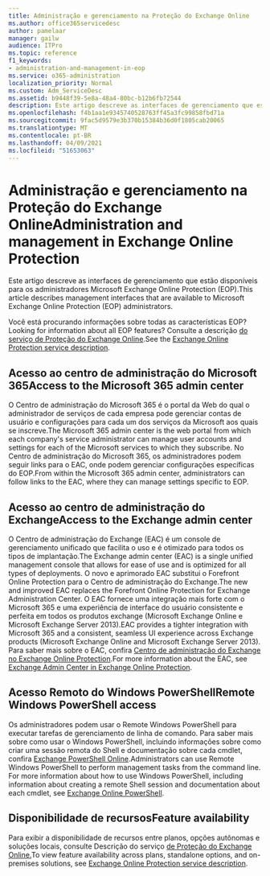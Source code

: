 ```yaml
---
title: Administração e gerenciamento na Proteção do Exchange Online
ms.author: office365servicedesc
author: pamelaar
manager: gailw
audience: ITPro
ms.topic: reference
f1_keywords:
- administration-and-management-in-eop
ms.service: o365-administration
localization_priority: Normal
ms.custom: Adm_ServiceDesc
ms.assetid: b9448f39-5e8a-48a4-80bc-b12b6fb72544
description: Este artigo descreve as interfaces de gerenciamento que estão disponíveis para os administradores Microsoft Exchange Online Protection (EOP).
ms.openlocfilehash: f4b1aa1e9345740528763ff45a3fc99858fbd71a
ms.sourcegitcommit: 9fac5d9579e3b370b15384b36d0f1805cab20065
ms.translationtype: MT
ms.contentlocale: pt-BR
ms.lasthandoff: 04/09/2021
ms.locfileid: "51653063"
---
```

# <a name="administration-and-management-in-exchange-online-protection"></a><span data-ttu-id="a2931-103">Administração e gerenciamento na Proteção do Exchange Online</span><span class="sxs-lookup"><span data-stu-id="a2931-103">Administration and management in Exchange Online Protection</span></span>

<span data-ttu-id="a2931-104">Este artigo descreve as interfaces de gerenciamento que estão disponíveis para os administradores Microsoft Exchange Online Protection (EOP).</span><span class="sxs-lookup"><span data-stu-id="a2931-104">This article describes management interfaces that are available to Microsoft Exchange Online Protection (EOP) administrators.</span></span>
  
<span data-ttu-id="a2931-105">Você está procurando informações sobre todas as características EOP?</span><span class="sxs-lookup"><span data-stu-id="a2931-105">Looking for information about all EOP features?</span></span> <span data-ttu-id="a2931-106">Consulte a descrição [do serviço de Proteção do Exchange Online](exchange-online-protection-service-description.md).</span><span class="sxs-lookup"><span data-stu-id="a2931-106">See the [Exchange Online Protection service description](exchange-online-protection-service-description.md).</span></span>
  
## <a name="access-to-the-microsoft-365-admin-center"></a><span data-ttu-id="a2931-107">Acesso ao centro de administração do Microsoft 365</span><span class="sxs-lookup"><span data-stu-id="a2931-107">Access to the Microsoft 365 admin center</span></span>

<span data-ttu-id="a2931-108">O Centro de administração do Microsoft 365 é o portal da Web do qual o administrador de serviços de cada empresa pode gerenciar contas de usuário e configurações para cada um dos serviços da Microsoft aos quais se inscreve.</span><span class="sxs-lookup"><span data-stu-id="a2931-108">The Microsoft 365 admin center is the web portal from which each company's service administrator can manage user accounts and settings for each of the Microsoft services to which they subscribe.</span></span> <span data-ttu-id="a2931-109">No Centro de administração do Microsoft 365, os administradores podem seguir links para o EAC, onde podem gerenciar configurações específicas do EOP.</span><span class="sxs-lookup"><span data-stu-id="a2931-109">From within the Microsoft 365 admin center, administrators can follow links to the EAC, where they can manage settings specific to EOP.</span></span>
  
## <a name="access-to-the-exchange-admin-center"></a><span data-ttu-id="a2931-110">Acesso ao centro de administração do Exchange</span><span class="sxs-lookup"><span data-stu-id="a2931-110">Access to the Exchange admin center</span></span>

<span data-ttu-id="a2931-111">O Centro de administração do Exchange (EAC) é um console de gerenciamento unificado que facilita o uso e é otimizado para todos os tipos de implantação.</span><span class="sxs-lookup"><span data-stu-id="a2931-111">The Exchange admin center (EAC) is a single unified management console that allows for ease of use and is optimized for all types of deployments.</span></span> <span data-ttu-id="a2931-112">O novo e aprimorado EAC substitui o Forefront Online Protection para o Centro de administração do Exchange.</span><span class="sxs-lookup"><span data-stu-id="a2931-112">The new and improved EAC replaces the Forefront Online Protection for Exchange Administration Center.</span></span> <span data-ttu-id="a2931-113">O EAC fornece uma integração mais forte com o Microsoft 365 e uma experiência de interface do usuário consistente e perfeita em todos os produtos exchange (Microsoft Exchange Online e Microsoft Exchange Server 2013).</span><span class="sxs-lookup"><span data-stu-id="a2931-113">EAC provides a tighter integration with Microsoft 365 and a consistent, seamless UI experience across Exchange products (Microsoft Exchange Online and Microsoft Exchange Server 2013).</span></span> <span data-ttu-id="a2931-114">Para saber mais sobre o EAC, confira [Centro de administração do Exchange no Exchange Online Protection](/microsoft-365/security/office-365-security/exchange-admin-center-in-exchange-online-protection-eop).</span><span class="sxs-lookup"><span data-stu-id="a2931-114">For more information about the EAC, see [Exchange Admin Center in Exchange Online Protection](/microsoft-365/security/office-365-security/exchange-admin-center-in-exchange-online-protection-eop).</span></span>
  
## <a name="remote-windows-powershell-access"></a><span data-ttu-id="a2931-115">Acesso Remoto do Windows PowerShell</span><span class="sxs-lookup"><span data-stu-id="a2931-115">Remote Windows PowerShell access</span></span>

 <span data-ttu-id="a2931-p104">Os administradores podem usar o Remote Windows PowerShell para executar tarefas de gerenciamento de linha de comando. Para saber mais sobre como usar o Windows PowerShell, incluindo informações sobre como criar uma sessão remota do Shell e documentação sobre cada cmdlet, confira [Exchange PowerShell Online](/powershell/exchange/exchange-online-powershell).</span><span class="sxs-lookup"><span data-stu-id="a2931-p104">Administrators can use Remote Windows PowerShell to perform management tasks from the command line. For more information about how to use Windows PowerShell, including information about creating a remote Shell session and documentation about each cmdlet, see [Exchange Online PowerShell](/powershell/exchange/exchange-online-powershell).</span></span>
  
## <a name="feature-availability"></a><span data-ttu-id="a2931-118">Disponibilidade de recursos</span><span class="sxs-lookup"><span data-stu-id="a2931-118">Feature availability</span></span>

<span data-ttu-id="a2931-119">Para exibir a disponibilidade de recursos entre planos, opções autônomas e soluções locais, consulte Descrição do serviço [de Proteção do Exchange Online.](exchange-online-protection-service-description.md)</span><span class="sxs-lookup"><span data-stu-id="a2931-119">To view feature availability across plans, standalone options, and on-premises solutions, see [Exchange Online Protection service description](exchange-online-protection-service-description.md).</span></span>
